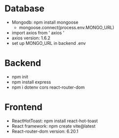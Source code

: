 # Database 
- Mongodb: npm install mongoose
  + mongoose.connect(process.env.MONGO_URL)
- import axios from ' axios '
- axios version: 1.6.2
- set up MONGO_URL in backend .env

# Backend
- npm init
- npm install express
- npm i dotenv cors react-router-dom
  
# Frontend
- ReactHotToast: npm install react-hot-toast
- React framework: npm create vite@latest
- React-router-dom version: 6.20.1

